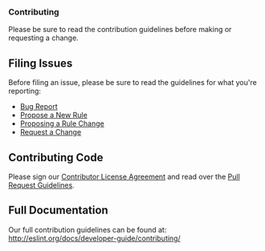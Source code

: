 ### Contributing

Please be sure to read the contribution guidelines before making or requesting a change.

## Filing Issues

Before filing an issue, please be sure to read the guidelines for what you're reporting:

* [Bug Report](http://eslint.org/docs/developer-guide/contributing/reporting-bugs)
* [Propose a New Rule](http://eslint.org/docs/developer-guide/contributing/new-rules)
* [Proposing a Rule Change](http://eslint.org/docs/developer-guide/contributing/rule-changes)
* [Request a Change](http://eslint.org/docs/developer-guide/contributing/changes)

## Contributing Code

Please sign our [Contributor License Agreement](https://contribute.jquery.org/CLA/) and read over the [Pull Request Guidelines](http://eslint.org/docs/developer-guide/contributing/pull-requests).

## Full Documentation

Our full contribution guidelines can be found at:
http://eslint.org/docs/developer-guide/contributing/
